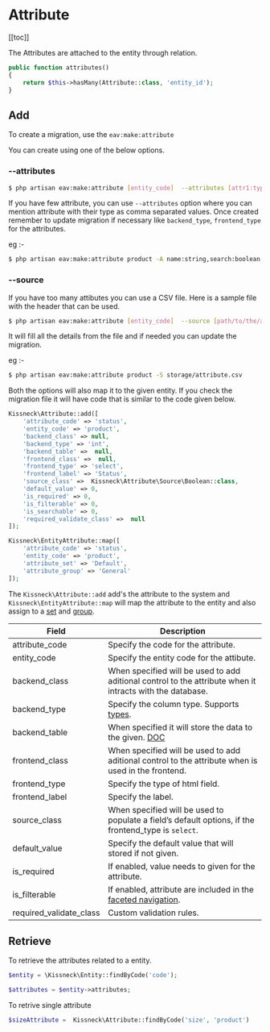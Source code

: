 # Attribute

[[toc]]

The Attributes are attached to the entity through relation.

```php
public function attributes()
{
    return $this->hasMany(Attribute::class, 'entity_id');
}
```

## Add

To create a migration, use the `eav:make:attribute`

You can create using one of the below options.

### --attributes

```bash
$ php artisan eav:make:attribute [entity_code]  --attributes [attr1:type,attr:type,...]
```

If you have few attribute, you can use `--attributes` option where you can mention attribute with their type as comma separated values. Once created remember to update migration if necessary like `backend_type`, `frontend_type` for the attributes.

eg :- 

```bash
$ php artisan eav:make:attribute product -A name:string,search:boolean,description:text 
```

### --source

If you have too many attibutes you can use a CSV file. <a :href="$withBase('/assets/attribute.csv')">Here</a> is a sample file with the header that can be used.

```bash
$ php artisan eav:make:attribute [entity_code]  --source [path/to/the/attribute.csv]
```
It will fill all the details from the file and if needed you can update the migration.

eg :-

```bash
$ php artisan eav:make:attribute product -S storage/attribute.csv
```


Both the options will also map it to the given entity. If you check the migration file it will have code that is similar to the code given below.

```php
Kissneck\Attribute::add([
    'attribute_code' => 'status',
    'entity_code' => 'product',
    'backend_class' => null,
    'backend_type' => 'int',
    'backend_table' =>  null,
    'frontend_class' =>  null,
    'frontend_type' => 'select',
    'frontend_label' => 'Status',
    'source_class' =>  Kissneck\Attribute\Source\Boolean::class,
    'default_value' => 0,
    'is_required' => 0,
    'is_filterable' => 0,
    'is_searchable' => 0,
    'required_validate_class' =>  null
]);

Kissneck\EntityAttribute::map([
    'attribute_code' => 'status',
    'entity_code' => 'product',
    'attribute_set' => 'Default',
    'attribute_group' => 'General'
]);
```

The `Kissneck\Attribute::add` add's the attribute to the system and `Kissneck\EntityAttribute::map` will map the attribute to the entity and also assign to a [set](attribute-set.html) and [group](attribute-group.html).


| Field | Description |
| ------| ------- |
| attribute_code| Specify the code for the attribute.|
| entity_code| Specify the entity code for the attibute.|
| backend_class| When specified will be used to add aditional control to the attribute when it intracts with the database.|
| backend_type| Specify the column type. Supports [types](../configuration.html#field-types).|
| backend_table| When specified it will store the data to the given. [DOC](../custom-table.html)|
| frontend_class| When specified will be used to add aditional control to the attribute when is used in the frontend.|
| frontend_type| Specify the type of html field.|
| frontend_label| Specify the label.|
| source_class|  When specified will be used to populate a field’s default options, if the frontend_type is `select`.|
| default_value| Specify the default value that will stored if not given.|
| is_required| If enabled, value needs to given for the attribute.|
| is_filterable| If enabled, attribute are included in the [faceted navigation](../facet.html).|
| required_validate_class| Custom validation rules.|


## Retrieve

To retrieve the attributes related to a entity.

```php
$entity = \Kissneck\Entity::findByCode('code');

$attributes = $entity->attributes;
```

To retrive single attribute 

```php
$sizeAttribute =  Kissneck\Attribute::findByCode('size', 'product')
```